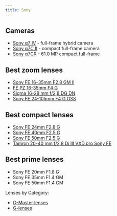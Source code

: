 ```yaml
---
title: Sony
---
```


## Cameras

- [Sony α7 IV](https://www.sony.cz/electronics/fotoaparaty-s-vymennymi-objektivy-2/ilce-7m4) - full-frame hybrid camera
- [Sony α7C II](https://www.sony.cz/electronics/interchangeable-lens-cameras/ilce-7cm2) - compact full-frame camera
- [Sony α7CR](https://www.sony.cz/electronics/interchangeable-lens-cameras/ilce-7cr) - 61.0 MP compact full-frame

## Best zoom lenses

- [Sony FE 16–35mm F2,8 GM II](https://www.sony.cz/electronics/objektivy-s-bajonetem-e/sel1635gm2)
- [FE PZ 16-35mm F4 G](https://www.sony.cz/lenses/products/selp1635g)
- [Sigma 16-28 mm f/2,8 DG DN]()
- [Sony FE 24-105mm F4 G OSS](https://www.sony.cz/electronics/fotoaparaty-objektivy/sel24105g)

## Best compact lenses

- [Sony FE 24mm F2.8 G](https://www.sony.cz/lenses/products/sel24f28g)
- [Sony FE 40mm F2.5 G](https://www.sony.cz/lenses/products/sel40f25g)
- [Sony FE 50mm F2.5 G](https://www.sony.cz/lenses/products/sel50f25g)
- [Tamron 20-40 mm f/2,8 Di III VXD pro Sony FE](https://www.tamron.eu/p/af6e65ec-cc38-4d6a-8098-1aff349fa997/20-40mm-f28-di-iii-vxd)

## Best prime lenses

- Sony FE 20mm F1.8 G
- Sony FE 35mm F1.4 GM
- Sony FE 50mm F1.4 GM

Lenses by Category:

- [G-Master lenses](https://www.sony.cz/lenses/e-mount?format=fullframe&subbrand=gmaster)
- [G-lenses](https://www.sony.cz/lenses/e-mount?format=fullframe&subbrand=glens)
